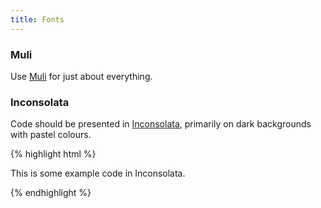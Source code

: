 ```yaml
---
title: Fonts
---
```


### Muli

Use [Muli](https://www.google.com/fonts/specimen/Muli) for just about everything.

### Inconsolata

Code should be presented in [Inconsolata](https://www.google.com/fonts/specimen/Inconsolata), primarily on dark backgrounds with pastel colours.

{% highlight html %}
<p>This is some example code in Inconsolata.</p>
{% endhighlight %}
